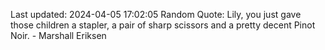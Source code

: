 Last updated: 2024-04-05 17:02:05
Random Quote: Lily, you just gave those children a stapler, a pair of sharp scissors and a pretty decent Pinot Noir. - Marshall Eriksen